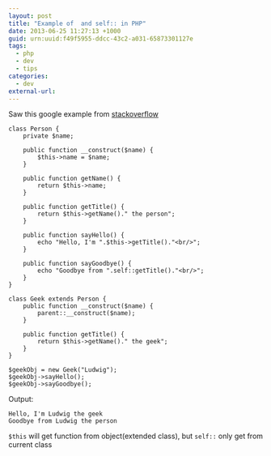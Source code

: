 ```yaml
--- 
layout: post
title: "Example of  and self:: in PHP"
date: 2013-06-25 11:27:13 +1000
guid: urn:uuid:f49f5955-ddcc-43c2-a031-65873301127e
tags:
  - php
  - dev
  - tips
categories:
  - dev
external-url: 
---
```

[source]: http://stackoverflow.com/questions/151969/when-to-use-self-vs-this

Saw this google example from [stackoverflow][source]

	class Person {
	    private $name;
	
	    public function __construct($name) {
	        $this->name = $name;
	    }
	
	    public function getName() {
	        return $this->name;
	    }
	
	    public function getTitle() {
	        return $this->getName()." the person";
	    }
	
	    public function sayHello() {
	        echo "Hello, I'm ".$this->getTitle()."<br/>";
	    }
	
	    public function sayGoodbye() {
	        echo "Goodbye from ".self::getTitle()."<br/>";
	    }
	}
	
	class Geek extends Person {
	    public function __construct($name) {
	        parent::__construct($name);
	    }
	
	    public function getTitle() {
	        return $this->getName()." the geek";
	    }
	}
	
	$geekObj = new Geek("Ludwig");
	$geekObj->sayHello();
	$geekObj->sayGoodbye();

Output:

	Hello, I'm Ludwig the geek
	Goodbye from Ludwig the person
	
`$this` will get function from object(extended class), but `self::` only get from current class
